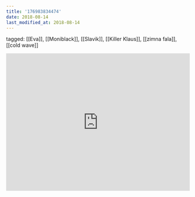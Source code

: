 ```yaml
---
title: '176983834474'
date: 2018-08-14
last_modified_at: 2018-08-14
---
```

tagged: [[Eva]], [[Moniblack]], [[Slavik]], [[Killer Klaus]], [[zimna fala]], [[cold wave]]
<iframe allow="accelerometer; autoplay; clipboard-write; encrypted-media; gyroscope; picture-in-picture" allowfullscreen="" frameborder="0" height="375" id="youtube_iframe" src="https://www.youtube.com/embed/wA67xOA_3iI?feature=oembed&amp;enablejsapi=1&amp;origin=https://safe.txmblr.com&amp;wmode=opaque" width="500"></iframe>